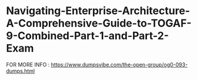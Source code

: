 # Navigating-Enterprise-Architecture-A-Comprehensive-Guide-to-TOGAF-9-Combined-Part-1-and-Part-2-Exam
FOR MORE INFO : https://www.dumpsvibe.com/the-open-group/og0-093-dumps.html
